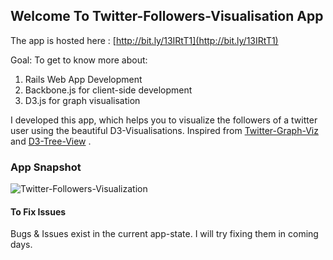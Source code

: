 ## Welcome To Twitter-Followers-Visualisation App
The app is hosted here : [http://bit.ly/13IRtT1](http://bit.ly/13IRtT1)

Goal: To get to know more about:

1. Rails Web App Development
2. Backbone.js for client-side development
3. D3.js for graph visualisation

I developed this app, which helps you to visualize the followers of a twitter user using the beautiful D3-Visualisations. Inspired from [Twitter-Graph-Viz](http://www.mathieu-elie.net/data-visualization-with-d3-js-coffeescript-and-backbone-js/) and [D3-Tree-View](http://mbostock.github.com/d3/talk/20111116/force-collapsible.html) .

### App Snapshot
![Twitter-Followers-Visualization](http://twitter-followers-viz.herokuapp.com/TwitterFollowersViz.png)

#### To Fix Issues

Bugs & Issues exist in the current app-state. 
I will try fixing them in coming days.
